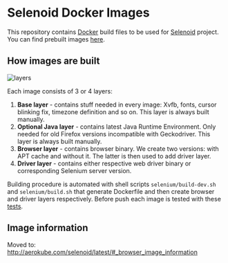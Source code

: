 # Selenoid Docker Images
This repository contains [Docker](http://docker.com/) build files to be used for [Selenoid](http://github.com/aerokube/selenoid) project. You can find prebuilt images [here](https://hub.docker.com/u/selenoid/).

## How images are built

![layers](layers.png)

Each image consists of 3 or 4 layers:
1) **Base layer** - contains stuff needed in every image: Xvfb, fonts, cursor blinking fix, timezone definition and so on. This layer is always built manually.
2) **Optional Java layer** - contains latest Java Runtime Environment. Only needed for old Firefox versions incompatible with Geckodriver. This layer is always built manually.
3) **Browser layer** - contains browser binary. We create two versions: with APT cache and without it. The latter is then used to add driver layer.
4) **Driver layer** - contains either respective web driver binary or corresponding Selenium server version.

Building procedure is automated with shell scripts ```selenium/build-dev.sh``` and ```selenium/build.sh``` that generate Dockerfile and then create browser and driver layers respectively. Before push each image is tested with these [tests](https://github.com/aerokube/selenoid-container-tests).

## Image information
Moved to: http://aerokube.com/selenoid/latest/#_browser_image_information

